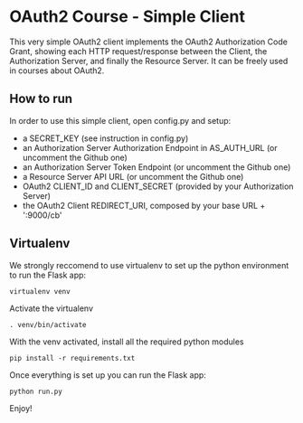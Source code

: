 # OAuth2 Course - Simple Client

This very simple OAuth2 client implements the OAuth2 Authorization Code Grant, showing each HTTP request/response between the Client, the Authorization Server, and
finally the Resource Server. It can be freely used in courses about OAuth2.

## How to run

In order to use this simple client, open config.py and setup:
- a SECRET_KEY (see instruction in config.py)
- an Authorization Server Authorization Endpoint in AS_AUTH_URL (or uncomment the Github one)
- an Authorization Server Token Endpoint (or uncomment the Github one)
- a Resource Server API URL (or uncomment the Github one)
- OAuth2 CLIENT_ID and CLIENT_SECRET (provided by your Authorization Server)
- the OAuth2 Client REDIRECT_URI, composed by your base URL + ':9000/cb'

## Virtualenv
We strongly reccomend to use virtualenv to set up the python environment to run the Flask app:

```
virtualenv venv
```
Activate the virtualenv
```
. venv/bin/activate
```
With the venv activated, install all the required python modules
```
pip install -r requirements.txt
```

Once everything is set up you can run the Flask app:

```
python run.py
```

Enjoy!
